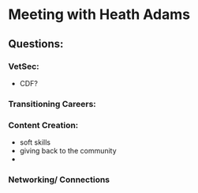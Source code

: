 
# Meeting with Heath Adams






## Questions:
### VetSec:
- CDF?

### Transitioning Careers:

### Content Creation:
- soft skills
- giving back to the community
- 

### Networking/ Connections


